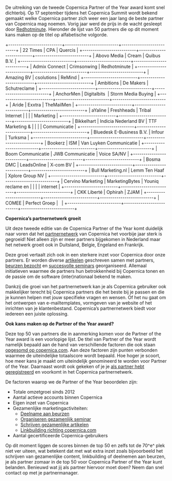 De uitreiking van de tweede Copernica Partner of the Year award komt
snel dichterbij. Op 17 september tijdens het Copernica Summit wordt
bekend gemaakt welke Copernica partner zich weer een jaar lang de beste
partner van Copernica mag noemen. Vorig jaar werd de prijs in de wacht
gesleept door
[Redhotminute](http://www.redhotminute.com/aboutus/news/redhotminute-wint-copernica-partner-of-the-year-award/).
Hieronder de lijst van 50 partners die op dit moment kans maken op de
titel op alfabetische volgorde.

+--------------------------+--------------------------+--------------------------+
| 22 Times                 | CPA                      | Quercis                  |
+--------------------------+--------------------------+--------------------------+
| Abovo Media              | Cream                    | Quibus B.V.              |
+--------------------------+--------------------------+--------------------------+
| Admix Connect            | Crimsonwing              | Redhotminute             |
+--------------------------+--------------------------+--------------------------+
| Amazing BV               | csolutions               | ReMind                   |
+--------------------------+--------------------------+--------------------------+
| Ambitions                | De Makers                | Schutreclame             |
+--------------------------+--------------------------+--------------------------+
| AnchorMen                | Digitalbits              | Storm Media Buying       |
+--------------------------+--------------------------+--------------------------+
| Aride                    | Exxtra                   | TheMailMen               |
+--------------------------+--------------------------+--------------------------+
| aYaline                  | Freshheads               | Tribal Internet          |
|                          |                          | Marketing                |
+--------------------------+--------------------------+--------------------------+
| Bikkelhart               | Indicia Nederland BV     | TTF Marketing &          |
|                          |                          | Communicatie             |
+--------------------------+--------------------------+--------------------------+
| Bluedesk E-Business B.V. | Infour                   | Turksma                  |
+--------------------------+--------------------------+--------------------------+
| Bookerz                  | ISM                      | Van Luyken Communicatie  |
+--------------------------+--------------------------+--------------------------+
| Boom Communicatie        | JWB Communicatie         | Voice SA/NV              |
+--------------------------+--------------------------+--------------------------+
| Bosma DMC                | LeadsOnline              | X-com BV                 |
+--------------------------+--------------------------+--------------------------+
| Bull Marketing.nl        | Lemm Ten Haaf            | Xplore Group NV          |
+--------------------------+--------------------------+--------------------------+
| Cervino Marketing        | MarketingBytes           | Youniq reclame en        |
|                          |                          | internet                 |
+--------------------------+--------------------------+--------------------------+
| CKK Liberté              | Ophirah                  | ZJAM                     |
+--------------------------+--------------------------+--------------------------+
| COMEE                    | Perfect Groep            |                          |
+--------------------------+--------------------------+--------------------------+

**Copernica’s partnernetwerk groeit**

Uit deze tweede editie van de Copernica Partner of the Year komt
duidelijk naar voren dat het
[partnernetwerk](https://www.copernica.com/nl/ondersteuning/vind-een-partner)
van Copernica het voorbije jaar sterk is gegroeid! Niet alleen zijn er
meer partners bijgekomen in Nederland maar het netwerk groeit ook in
Duitsland, Belgie, Engeland en Frankrijk.

Deze groei vertaalt zich ook in een sterkere inzet voor Copernica door
onze partners. Er worden diverse
[artikelen](./get-the-most-out-of-the-partner-license.md#gezamenlijke-content)
geschreven samen met partners, [beurzen
bezocht](./get-the-most-out-of-the-partner-license.md#beurzen)
en [succesvolle
seminars](./get-the-most-out-of-the-partner-license.md#seminar-organiseren)
georganiseerd. Allemaal initiatieven waarmee de partners hun
betrokkenheid bij Copernica tonen en de passie om de software
(inter)nationaal bekend te maken.

Dankzij die groei van het partnernetwerk kan je als Copernica gebruiker
ook makkelijker terecht bij Copernica partners die het beste bij je
passen en die je kunnen helpen met jouw specifieke vragen en wensen. Of
het nu gaat om het ontwerpen van e-mailtemplates, vormgeven van je
website of het inrichten van je klantenbestand. Copernica’s
partnernetwerk biedt voor iedereen een juiste oplossing.

**Ook kans maken op de Partner of the Year award?**

Deze top 50 van partners die in aanmerking komen voor de Partner of the
Year award is een voorlopige lijst. De titel van Partner of the Year
wordt namelijk bepaald aan de hand van verschillende factoren die ook
staan [opgesomd op
copernica.com](./get-the-most-out-of-the-partner-license.md).
Aan deze factoren zijn punten verbonden waarmee de uiteindelijke
totaalscore wordt bepaald. Hoe hoger je scoort, hoe meer kans je maakt
om uiteindelijk genomineerd te worden voor Partner of the Year.
Daarnaast wordt ook gekeken of je je [als partner hebt
geregistreerd](./register-as-copernica-partner.md)
en voorkomt in het Copernica partnernetwerk.

De factoren waarop we de Partner of the Year beoordelen zijn:

-   Totale omzetgroei sinds 2012
-   Aantal actieve accounts binnen Copernica
-   Eigen inzet van Copernica
-   Gezamenlijke marketingactiviteiten:
    -   [Deelname aan
        beurzen](./get-the-most-out-of-the-partner-license.md#beurzen)
    -   [Organiseren gezamenlijk
        seminar](./get-the-most-out-of-the-partner-license.md#seminar-organiseren)
    -   [Schrijven gezamenlijke
        artikelen](./get-the-most-out-of-the-partner-license.md#gezamenlijke-content)
    -   [Linkbuilding richting
        copernica.com](./get-the-most-out-of-the-partner-license.md#vermeld-het-partnership)
-   Aantal gecertificeerde Copernica-gebruikers

Op dit moment liggen de scores binnen de top 50 en zelfs tot de 70^e^
plek niet ver uiteen, wat betekent dat met wat extra inzet zoals
bijvoorbeeld het schrijven van gezamenlijke content, linkbuilding of
deelnemen aan beurzen, je als partner zomaar in de top 50 voor Copernica
Partner of the Year kunt belanden. Benieuwd wat jij als partner hiervoor
moet doen? Neem dan snel contact op met je partnermanager.
